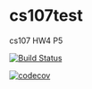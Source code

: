 # cs107test
cs107 HW4 P5

[![Build Status](https://travis-ci.com/benjamin-manning/cs107test.svg?branch=master)](https://travis-ci.com/benjamin-manning/cs107test)

[![codecov](https://codecov.io/gh/benjamin-manning/cs107test/branch/master/graph/badge.svg?token=1VNEXWZXRV)](undefined)
